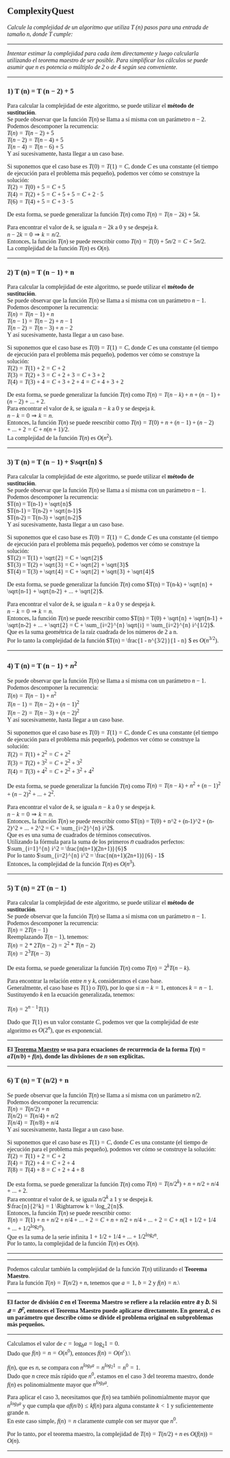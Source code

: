 <font face = "LaTeX">

## ComplexityQuest
*Calcule la complejidad de un algoritmo que utiliza T (n) pasos para una entrada de tamaño n, donde T
cumple:*

---

*Intentar estimar la complejidad para cada ítem directamente y luego calcularla utilizando el teorema maestro de ser posible. Para simplificar los cálculos se puede asumir que n es potencia o múltiplo de 2 o de 4 según sea
conveniente.*

---

### 1) T (n) = T (n − 2) + 5
Para calcular la complejidad de este algoritmo, se puede utilizar el **método de sustitución**.\
Se puede observar que la función $T(n)$ se llama a sí misma con un parámetro $n-2$.\
Podemos descomponer la recurrencia:\
$T(n) = T(n-2) + 5$\
$T(n-2) = T(n-4) + 5$\
$T(n-4) = T(n-6) + 5$\
Y así sucesivamente, hasta llegar a un caso base.


Si suponemos que el caso base es $T(0) = T(1) = C$, donde $C$ es una constante (el tiempo de ejecución para el problema más pequeño), podemos ver cómo se construye la solución:\
$T(2) = T(0) + 5 = C + 5$\
$T(4) = T(2) + 5 = C + 5 + 5 = C + 2 \cdot 5$\
$T(6) = T(4) + 5 = C + 3 \cdot 5$

De esta forma, se puede generalizar la función $T(n)$ como $T(n) = T(n-2k) + 5k$.

Para encontrar el valor de $k$, se iguala $n-2k$ a 0 y se despeja $k$.\
$n-2k = 0 \Rightarrow k = n/2$.\
Entonces, la función $T(n)$ se puede reescribir como $T(n) = T(0) + 5n/2 = C + 5n/2$.\
La complejidad de la función $T(n)$ es $O(n)$.

---

### 2) T (n) = T (n − 1) + n

Para calcular la complejidad de este algoritmo, se puede utilizar el **método de sustitución**.\
Se puede observar que la función $T(n)$ se llama a sí misma con un parámetro $n-1$.\
Podemos descomponer la recurrencia:\
$T(n) = T(n-1) + n$\
$T(n-1) = T(n-2) + n-1$\
$T(n-2) = T(n-3) + n-2$\
Y así sucesivamente, hasta llegar a un caso base.

Si suponemos que el caso base es $T(0) = T(1) = C$, donde $C$ es una constante (el tiempo de ejecución para el problema más pequeño), podemos ver cómo se construye la solución:\
$T(2) = T(1) + 2 = C + 2$\
$T(3) = T(2) + 3 = C + 2 + 3 = C + 3 + 2$\
$T(4) = T(3) + 4 = C + 3 + 2 + 4 = C + 4 + 3 + 2$

De esta forma, se puede generalizar la función $T(n)$ como $T(n) = T(n-k) + n + (n-1) + (n-2) + ... + 2$.\
Para encontrar el valor de $k$, se iguala $n-k$ a 0 y se despeja $k$.\
$n-k = 0 \Rightarrow k = n$.\
Entonces, la función $T(n)$ se puede reescribir como $T(n) = T(0) + n + (n-1) + (n-2) + ... + 2 = C + n(n+1)/2$.\
La complejidad de la función $T(n)$ es $O(n^2)$.

---

### 3) T (n) = T (n − 1) + $\sqrt{n} $

Para calcular la complejidad de este algoritmo, se puede utilizar el **método de sustitución**.\
Se puede observar que la función $T(n)$ se llama a sí misma con un parámetro $n-1$.\
Podemos descomponer la recurrencia:\
$T(n) = T(n-1) + \sqrt{n}$\
$T(n-1) = T(n-2) + \sqrt{n-1}$\
$T(n-2) = T(n-3) + \sqrt{n-2}$\
Y así sucesivamente, hasta llegar a un caso base.

Si suponemos que el caso base es $T(0) = T(1) = C$, donde $C$ es una constante (el tiempo de ejecución para el problema más pequeño), podemos ver cómo se construye la solución:\
$T(2) = T(1) + \sqrt{2} = C + \sqrt{2}$\
$T(3) = T(2) + \sqrt{3} = C + \sqrt{2} + \sqrt{3}$\
$T(4) = T(3) + \sqrt{4} = C + \sqrt{2} + \sqrt{3} + \sqrt{4}$

De esta forma, se puede generalizar la función $T(n)$ como $T(n) = T(n-k) + \sqrt{n} + \sqrt{n-1} + \sqrt{n-2} + ... + \sqrt{2}$.

Para encontrar el valor de $k$, se iguala $n-k$ a 0 y se despeja $k$.\
$n-k = 0 \Rightarrow k = n$.\
Entonces, la función $T(n)$ se puede reescribir como $T(n) = T(0) + \sqrt{n} + \sqrt{n-1} + \sqrt{n-2} + ... + \sqrt{2} = C + \sum_{i=2}^{n} \sqrt{i} = \sum_{i=2}^{n} i^{1/2}$.\
Que es la suma geométrica de la raíz cuadrada de los números de 2 a n.\
Por lo tanto la complejidad de la función $T(n) = \frac{1 - n^{3/2}}{1 - n} $ es $O(n^{3/2})$.


---

### 4) T (n) = T (n − 1) + $n^2$

Se puede observar que la función $T(n)$ se llama a sí misma con un parámetro $n-1$.\
Podemos descomponer la recurrencia:\
$T(n) = T(n-1) + n^2$\
$T(n-1) = T(n-2) + (n-1)^2$\
$T(n-2) = T(n-3) + (n-2)^2$\
Y así sucesivamente, hasta llegar a un caso base.

Si suponemos que el caso base es $T(0) = T(1) = C$, donde $C$ es una constante (el tiempo de ejecución para el problema más pequeño), podemos ver cómo se construye la solución:\
$T(2) = T(1) + 2^2 = C + 2^2$\
$T(3) = T(2) + 3^2 = C + 2^2 + 3^2$\
$T(4) = T(3) + 4^2 = C + 2^2 + 3^2 + 4^2$

De esta forma, se puede generalizar la función $T(n)$ como $T(n) = T(n-k) + n^2 + (n-1)^2 + (n-2)^2 + ... + 2^2$.

Para encontrar el valor de $k$, se iguala $n-k$ a 0 y se despeja $k$.\
$n-k = 0 \Rightarrow k = n$.\
Entonces, la función $T(n)$ se puede reescribir como $T(n) = T(0) + n^2 + (n-1)^2 + (n-2)^2 + ... + 2^2 = C + \sum_{i=2}^{n} i^2$.\
Que es es una suma de cuadrados de términos consecutivos.\
Utilizando la fórmula para la suma de los primeros 
𝑛 cuadrados perfectos: $\sum_{i=1}^{n} i^2 = \frac{n(n+1)(2n+1)}{6}$\
Por lo tanto $\sum_{i=2}^{n} i^2 = \frac{n(n+1)(2n+1)}{6} - 1$\
Entonces, la complejidad de la función $T(n)$ es $O(n^3)$.

---

### 5) T (n) = 2T (n − 1)

Para calcular la complejidad de este algoritmo, se puede utilizar el **método de sustitución**.\
Se puede observar que la función $T(n)$ se llama a sí misma con un parámetro $n-1$.\
Podemos descomponer la recurrencia:\
$T(n) = 2T(n-1)$\
Reemplazando $T(n-1)$, tenemos:\
$T(n) = 2*2T(n-2) = 2^2*T(n-2)$\
$T(n) = 2^3T(n-3)$

De esta forma, se puede generalizar la función $T(n)$ como $T(n) = 2^kT(n-k)$.

Para encontrar la relación entre $n$ y $k$, consideramos el caso base.\
Generalmente, el caso base es $T(1)$ o $T(0)$, por lo que si $n-k = 1$, entonces $k = n-1$. Sustituyendo $k$ en la ecuación generalizada, tenemos:

$T(n) = 2^{n-1}T(1)$

Dado que $T(1)$ es un valor constante $C$, podemos ver que la complejidad de este algoritmo es $O(2^{n})$, que es exponencial.

---

**El <u>Teorema Maestro</u> se usa para ecuaciones de recurrencia de la forma $T(n) = aT(n/b) + f(n)$, donde las divisiones de $n$ son explícitas.**

---

### 6) T (n) = T (n/2) + n

Se puede observar que la función $T(n)$ se llama a sí misma con un parámetro $n/2$.\
Podemos descomponer la recurrencia:\
$T(n) = T(n/2) + n$\
$T(n/2) = T(n/4) + n/2$\
$T(n/4) = T(n/8) + n/4$\
Y así sucesivamente, hasta llegar a un caso base.

Si suponemos que el caso base es $T(1) = C$, donde $C$ es una constante (el tiempo de ejecución para el problema más pequeño), podemos ver cómo se construye la solución:\
$T(2) = T(1) + 2 = C + 2$\
$T(4) = T(2) + 4 = C + 2 + 4$\
$T(8) = T(4) + 8 = C + 2 + 4 + 8$

De esta forma, se puede generalizar la función $T(n)$ como $T(n) = T(n/2^k) + n + n/2 + n/4 + ... + 2$.\
Para encontrar el valor de $k$, se iguala $n/2^k$ a 1 y se despeja $k$.\
$\frac{n}{2^k}  = 1 \Rightarrow k = \log_2{n}$.\
Entonces, la función $T(n)$ se puede reescribir como:\
$T(n) = T(1) + n + n/2 + n/4 + ... + 2 = C + n + n/2 + n/4 + ... + 2 = C + n(1 + 1/2 + 1/4 + ... + 1/2^{\log_2{n}})$.\
Que es la suma de la serie infinita $1 + 1/2 + 1/4 + ... + 1/2^{\log_2{n}}$.\
Por lo tanto, la complejidad de la función $T(n)$ es $O(n)$.

---


---

Podemos calcular también la complejidad de la función $T(n)$ utilizando el **Teorema Maestro**.\
Para la función $T(n) = T(n/2) + n$, tenemos que $a = 1$, $b = 2$ y $f(n) = n$.\

---
<strong>El factor de división 𝑐 en el Teorema Maestro se refiere a la relación entre 𝑎 y 𝑏. Si $𝑎=𝑏^𝑐$, entonces el Teorema Maestro puede aplicarse directamente. En general, 𝑐 es un parámetro que describe cómo se divide el problema original en subproblemas más pequeños.</strong>

---

Calculamos el valor de $c = \log_b{a} = \log_2{1} = 0$.\
Dado que $f(n) = n = O(n^{0})$, entonces $f(n) = O(n^{c})$.\

$f(n)$, que es $n$, se compara con $n^{log_b a} = n^{log_2 1} = n^0 = 1$.\
Dado que $n$ crece más rápido que $n^0$, estamos en el caso 3 del teorema maestro, donde $f(n)$ es polinomialmente mayor que $n^{log_b a}$.

Para aplicar el caso 3, necesitamos que $f(n)$ sea también  polinomialmente mayor que $n^{log_b a}$ y que cumpla que $af(n/b) \leq kf(n)$ para alguna constante $k < 1$ y suficientemente grande $n$.\
En este caso simple, $f(n) = n$ claramente cumple con ser mayor que $n^0$.

Por lo tanto, por el teorema maestro, la complejidad de $T(n) = T(n/2) + n$ es $O(f(n)) = O(n)$.

---



</font>

